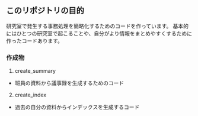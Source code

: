 ## このリポジトリの目的
研究室で発生する事務処理を簡略化するためのコードを作っています。
基本的にはひとつの研究室で起こることや、自分がより情報をまとめやすくするために作ったコードあります。

### 作成物
1. create_summary
  - 班員の資料から議事録を生成するためのコード
2. create_index
  - 過去の自分の資料からインデックスを生成するコード

